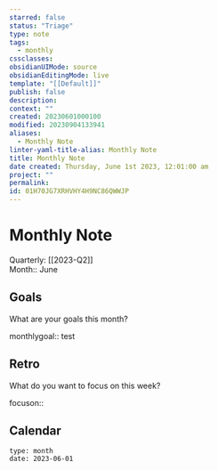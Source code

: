 ```yaml
---
starred: false
status: "Triage"
type: note
tags:
  - monthly
cssclasses: 
obsidianUIMode: source
obsidianEditingMode: live
template: "[[Default]]"
publish: false
description: 
context: ""
created: 20230601000100
modified: 20230904133941
aliases:
  - Monthly Note
linter-yaml-title-alias: Monthly Note
title: Monthly Note
date created: Thursday, June 1st 2023, 12:01:00 am
project: ""
permalink: 
id: 01H70JG7XRHVHY4H9NC86QWWJP
---
```


# Monthly Note

Quarterly: [[2023-Q2]]  
Month:: June

## Goals

What are your goals this month?

monthlygoal:: test

## Retro

What do you want to focus on this week?

focuson::

## Calendar

```gEvent
type: month
date: 2023-06-01
```

